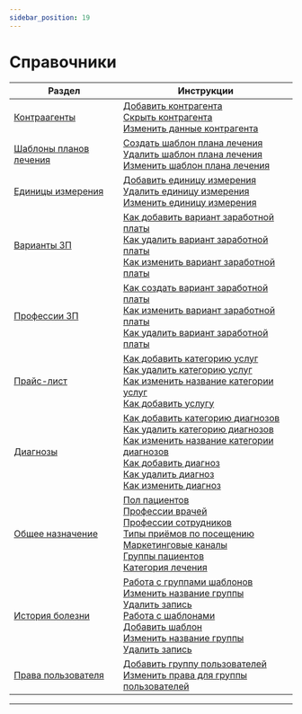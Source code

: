 ```yaml
---
sidebar_position: 19
---
```


# Справочники


| Раздел                              | Инструкции                                                                                                                  |
|------------------------------------|----------------------------------------------------------------------------------------------------------------------------|
| [Контраагенты](contractors)        | [Добавить контрагента](contractors#добавить-контрагента)<br/>[Скрыть контрагента](contractors#скрыть-контрагента)<br/>[Изменить данные контрагента](contractors#изменить-данные-контрагента) |
| [Шаблоны планов лечения](tamplates_of_plans) | [Создать шаблон плана лечения](tamplates_of_plans#создать-шаблон-плана-лечения)<br/>[Удалить шаблон плана лечения](tamplates_of_plans#удалить-шаблон-плана-лечения)<br/>[Изменить шаблон плана лечения](tamplates_of_plans#изменить-шаблон-плана-лечения) |
| [Единицы измерения](measurement)  | [Добавить единицу измерения](measurement#добавить-единицу-измерения)<br/>[Удалить единицу измерения](measurement#удалить-единицу-измерения)<br/>[Изменить единицу измерения](measurement#изменить-единицу-измерения) |
| [Варианты ЗП](payment_options)    | [Как добавить вариант заработной платы](payment_options#как-добавить-вариант-заработной-платы)<br/>[Как удалить вариант заработной платы](payment_options#как-удалить-вариант-заработной-платы)<br/>[Как изменить вариант заработной платы](payment_options#как-изменить-вариант-заработной-платы) |
| [Профессии ЗП](profession_payments) | [Как создать вариант заработной платы](profession_payments#как-создать-вариант-заработной-платы)<br/>[Как изменить вариант заработной платы](profession_payments#как-изменить-вариант-заработной-платы)<br/>[Как удалить вариант заработной платы](profession_payments#как-удалить-вариант-заработной-платы) |
| [Прайс-лист](price_list)          | [Как добавить категорию услуг](price_list#как-добавить-категорию-услуг)<br/>[Как удалить категорию услуг](price_list#как-удалить-категорию-услуг)<br/>[Как изменить название категории услуг](price_list#как-изменить-название-категории-услуг)<br/>[Как добавить услугу](price_list#как-добавить-услугу) |
| [Диагнозы](diagnoses)              | [Как добавить категорию диагнозов](diagnoses#как-добавить-категорию-диагнозов)<br/>[Как удалить категорию диагнозов](diagnoses#как-удалить-категорию-диагнозов)<br/>[Как изменить название категории диагнозов](diagnoses#как-изменить-название-категории-диагнозов)<br/>[Как добавить диагноз](diagnoses#как-добавить-диагноз)<br/>[Как удалить диагноз](diagnoses#как-удалить-диагноз)<br/>[Как изменить диагноз](diagnoses#как-изменить-диагноз) |
| [Общее назначение](general)        | [Пол пациентов](general#пол-пациентов)<br/>[Профессии врачей](general#профессии-врачей)<br/>[Профессии сотрудников](general#профессии-сотрудников)<br/>[Типы приёмов по посещению](general#типы-приёмов-по-посещению)<br/>[Маркетинговые каналы](general#маркетинговые-каналы)<br/>[Группы пациентов](general#группы-пациентов)<br/>[Категория лечения](general#категория-лечения) |
| [История болезни](medical_history) | [Работа с группами шаблонов](medical_history#работа-с-группами-шаблонов)<br/>[Изменить название группы](medical_history#изменить-название-группы)<br/>[Удалить запись](medical_history#удалить-запись)<br/>[Работа с шаблонами](medical_history#работа-с-шаблонами)<br/>[Добавить шаблон](medical_history#добавить-шаблон)<br/>[Изменить название группы](medical_history#изменить-название-группы)<br/>[Удалить запись](medical_history#удалить-запись) |
| [Права пользователя](user_accesses) | [Добавить группу пользователей](user_accesses#добавить-группу-пользователей)<br/>[Изменить права для группы пользователей](user_accesses#изменить-права-для-группы-пользователей) |

<hr/>
